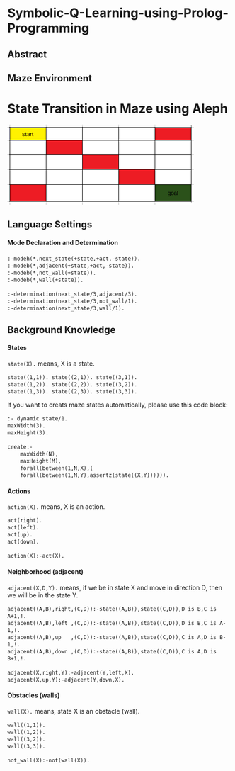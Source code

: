 # Symbolic-Q-Learning-using-Prolog-Programming

## Abstract


## Maze Environment


# State Transition in Maze using Aleph

![image](https://github.com/98210184/Symbolic-Reinforcement-Learning-Prolog-Programming/blob/main/maze5x5.png)

## Language Settings
#### Mode Declaration and Determination
```
:-modeh(*,next_state(+state,+act,-state)).
:-modeb(*,adjacent(+state,+act,-state)).
:-modeb(*,not_wall(+state)).
:-modeb(*,wall(+state)).

:-determination(next_state/3,adjacent/3).
:-determination(next_state/3,not_wall/1).
:-determination(next_state/3,wall/1).
```

## Background Knowledge

#### States

`state(X).` means, X is a state.
```
state((1,1)). state((2,1)). state((3,1)).
state((1,2)). state((2,2)). state((3,2)).
state((1,3)). state((2,3)). state((3,3)).
```

If you want to creats maze states automatically, please use this code block:
```
:- dynamic state/1.
maxWidth(3).
maxHeight(3).

create:-
	maxWidth(N),
	maxHeight(M),
	forall(between(1,N,X),(
	forall(between(1,M,Y),assertz(state((X,Y)))))).
```

#### Actions

`action(X).` means, X is an action.
```
act(right).
act(left).
act(up).
act(down).

action(X):-act(X).
```

#### Neighborhood (adjacent)

`adjacent(X,D,Y).` means, if we be in state X and move in direction D, then we will be in the state Y.
```
adjacent((A,B),right,(C,D)):-state((A,B)),state((C,D)),D is B,C is A+1,!.
adjacent((A,B),left ,(C,D)):-state((A,B)),state((C,D)),D is B,C is A-1,!.
adjacent((A,B),up   ,(C,D)):-state((A,B)),state((C,D)),C is A,D is B-1,!.
adjacent((A,B),down ,(C,D)):-state((A,B)),state((C,D)),C is A,D is B+1,!.

adjacent(X,right,Y):-adjacent(Y,left,X).
adjacent(X,up,Y):-adjacent(Y,down,X).
```

#### Obstacles (walls)

`wall(X).` means, state X is an obstacle (wall).
```
wall((1,1)).
wall((1,2)).
wall((3,2)).
wall((3,3)).

not_wall(X):-not(wall(X)).
```
